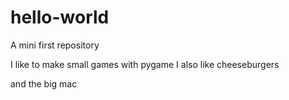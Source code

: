 # hello-world

A mini first repository

I like to make small games with pygame
I also like cheeseburgers

and the big mac
